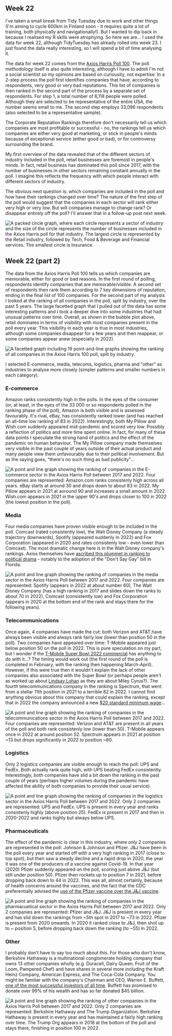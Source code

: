 ## Week 22

I've taken a small break from Tidy Tuesday due to work and other things (I'm aiming to cycle 600km in Finland soon - it requires quite a lot of training, both physically and navigationally!). But I wanted to dip back in because I realised my R skills were atrophying. So here we are... I used the data for week 22, although TidyTuesday has already rolled into week 23. I just found the data really interesting, so I will spend a bit of time analysing it.

The data for week 22 comes from the [Axios Harris Poll 100](https://theharrispoll.com/partners/media/axios-harrispoll-100/). The poll methodology itself is also quite interesting, although I have to admit I'm not a social scientist so my opinions are based on curiousity, not expertise. In a 2-step process the poll first identifies companies that have, according to respondents, very good or very bad reputations. This list of companies is then ranked in the second part of the process by a separate set of respondents. For step 1, a total number of 6,118 people were polled. Although they are selected to be representative of the entire USA, the number seems small to me. The second step employs 33,096 respondents (also selected to be a representative sample).

The Corporate Reputation Rankings therefore don't necessarily tell us which companies are most profitable or successful - no, the rankings tell us which companies are either very good at marketing, or stick in people's minds because of exceptional service (either good or bad), or for controversy surrounding the brand. 

My first overview of the data revealed that of the different sectors of industry included in the poll, retail businesses are foremost in people's minds. In fact, retail business has dominated this poll since 2017, with the number of businesses in other sectors remaining constant annually in the poll. I imagine this reflects the frequency with which people interact with different sectors of industry. 

The obvious next question is: which companies are included in the poll and how have their rankings changed over time? The nature of the first step of the poll would suggest that the companies in each sector will rank either very high or very low. But will companies manage to change rank? Or disappear entirely off the poll? I'll answer that in a follow-up post next week.

![A packed circle graph, where each circle represents a sector of industry and the size of the circle represents the number of businesses included in the Axios Harris poll for that industry. The largest circle is represented by the Retail industry, followed by Tech, Food & Beverage and Financial services. The smallest circle is Insurance.](https://github.com/PlantsGenesBugs/TidyTuesday/blob/main/2022/week22/CompanyReputationA.png)


## Week 22 (part 2)

The data from the Axios Harris Poll 100 tells us which companies are memorable, either for good or bad reasons. In the first round of polling, respondents identify companies that are memorable/visible. A second set of respondents then rank them according to 7 key dimensions of reputation, ending in the final list of 100 companies. For the second part of my analysis I looked at the ranking of all companies in the poll, split by industry, over the past 5 years. The large facetted graph that I pulled out of the data has some interesting patterns and I took a deeper dive into some industries that had unusual patterns over time. Overall, as shown in the bubble plot above, retail dominates in terms of visibility with most companies present in the poll every year. This visibility in each year is true in most industries, although some companies disappear for a few years and then reappear, or some companies appear anew (especially in 2022).

![A facetted graph including 19 point-and-line graphs showing the ranking of all companies in the Axios Harris 100 poll, split by industry.](https://github.com/PlantsGenesBugs/TidyTuesday/blob/main/2022/week22/repTimeNoLegend.png)

I selected E-commerce, media, telecoms, logistics, pharma and "other" as industries to analyse more closely (simpler patterns and smaller numbers in each category).


### E-commerce

Amazon ranks consistently high in the polls. In the eyes of the consumer (or, at least, in the eyes of the 33 000 or so respondents polled in the ranking phase of the poll), Amazon is both visible and is assessed favourably. It's rival, eBay, has consistently ranked lower (and has reached an all-time low ranking of 83 in 2022). Interestingly, both My Pillow and Wish.com suddenly appeared mid-pandemic and scored very low. Possibly a reflection of politics and more time spent online. In fact, for many of these data points I speculate the strong hand of politics and the effect of the pandemic on human behaviour. The My Pillow company made themselves very visible in the past couple of years outside of their actual product and many people view them unfavourably due to their political involvement. But as the saying goes, "there's no such thing as bad publicity"...

![A point and line graph showing the ranking of companies in the E-commerce sector in the Axios Harris Poll between 2017 and 2022. Four companies are represented: Amazon.com ranks consistenly high across all years. eBay starts at around 30 and drops down to about 83 in 2022. My Pillow appears in 2021 at aoround 90 and increases a small amount in 2022. Wish.com appears in 2021 in the upper 90's and drops closer to 100 in 2022 (the lowest position in the poll).](https://github.com/PlantsGenesBugs/TidyTuesday/blob/main/2022/week22/ecomm.png)


### Media

Four media companies have proven visible enough to be included in the poll. Comcast (rated consistently low), the Walt Disney Company (a steady trajectory downwards), Spotify (appeared suddenly in 2022) and Fox Corporation (appeared in 2020 and rates consistenly low - even lower than Comcast). The most dramatic change here is in the Walt Disney company's rankings. Axios themselves have [ascribed this plummet in ranking to political drama](https://www.axios.com/2022/05/24/axios-harris-poll-100-corporate-brands-politics) - notably to the adoption of the "Don't Say Gay" bill in Florida.

![A point and line graph showing the ranking of companies in the media sector in the Axios Harris Poll between 2017 and 2022. Four companies are represented: Spotify (appears in 2022 at about number 60), The Walt Disney Company (has a high ranking in 2017 and slides down the ranks to about 70 in 2022), Comcast (consistently low) and Fox Corporation (appears in 2020 at the bottom end of the rank and stays there for the following years).](https://github.com/PlantsGenesBugs/TidyTuesday/blob/main/2022/week22/media.png)


### Telecommunications

Once again, 4 companies have made the cut: both Verizon and AT&T have always been visible and always rank fairly low (lower than position 50 in the poll). Two companies have appeared over time: T-Mobile appeared just below position 50 on the poll in 2022. This is pure speculation on my part, but I wonder if the [T-Mobile Super Bowl 2022 commercial](https://www.youtube.com/watch?v=sdi-oGP7ndQ) has anything to do with it...? The timing would work out (the first round of the poll is completed in February, with the ranking then happening March-April). However, if this were true then it wouldn't explain the lack of other companies also associated with the Super Bowl (or perhaps people aren't as worked up about [Lindsay Lohan](https://www.youtube.com/watch?v=4TEKZo6b11M) as they are about Miley Cyrus?). The fourth telecommunications company in the ranking is Spectrum, that went from a stellar 11th position in 2021 to a terrible 82 in 2022. I cannot find anything obvious about this company that could explain the ranking, except that in 2022 the company announced a new [$20 standard minimum wage](https://fortune.com/company/charter-communications/fortune500/)...

![A point and line graph showing the ranking of companies in the telecommunications sector in the Axios Harris Poll between 2017 and 2022. Four companies are represented: Verizon and AT&T are present in all years of the poll and both rank consistenly low (lower than 50). T-Mobile appears once in 2022 at around position 52. Spectrum appears in 2021 at position ~13 but drops significantly in 2022 to position ~80.](https://github.com/PlantsGenesBugs/TidyTuesday/blob/main/2022/week22/telecom.png)


### Logistics

Only 2 logistics companies are visible enough to reach the poll: UPS and FedEx. Both actually rank quite high, with UPS beating FedEx consistently. Interestingly, both companies have slid a bit down the ranking in the past couple of years (perhaps higher volumes during the pandemic have affected the ability of both companies to provide their usual service).

![A point and line graph showing the ranking of companies in the logistics sector in the Axios Harris Poll between 2017 and 2022. Only 2 companies are represented: UPS and FedEx. UPS is present in every year and ranks consistenly highly (above position 25). FedEx is present in 2017 and then in 2020-2022 and ranks highly but always below UPS.](https://github.com/PlantsGenesBugs/TidyTuesday/blob/main/2022/week22/logist.png)


### Pharmaceuticals

The effect of the pandemic is clear in this industry, where only 2 companies are represented in the poll: Johnson & Johnson and Pfizer. J&J have been in the poll every year and started off with a very high ranking in 2017 (close to top spot), but then saw a steady decline and a rapid drop in 2020, the year it was one of the producers of a vaccine against Covid-19. In that year (2020) Pfizer suddenly appeared on the poll, scoring just above J&J (but still under position 50). Pfizer then rockets up to position 7 in 2021, before dropping back down to 44 in 2022. This was all, almost certainly, because of health concerns around the vaccines, and the fact that the CDC preferentially advised the [use of the Pfizer vaccine over the J&J vaccine](https://www.cdc.gov/coronavirus/2019-ncov/vaccines/different-vaccines/janssen.html).

![A point and line graph showing the ranking of companies in the pharmacuetical sector in the Axios Harris Poll between 2017 and 2022. Only 2 companies are represented: Pfizer and J&J. J&J is present in every year and has slid down the rankings from ~5th spot in 2017 to ~73 in 2022. Pfizer is present from 2020 onwards. In 2020 it ranked close to J&J, then shot up to ~ position 5, before dropping back down the ranking (to ~55) in 2022.](https://github.com/PlantsGenesBugs/TidyTuesday/blob/main/2022/week22/pharma.png)


### Other

I probably don't have to say too much about this. For those who don't know, Berkshire Hathaway is a multinational conglomerate holding company that owns 13 other companies wholly (e.g. Duracell, Dairy Queen, Fruit of the Loom, Pampered Chef) and have shares in several more including the Kraft Heinz Company, American Express, and The Coca-Cola Company. You might be familiar with the company's Chairman and CEO, Warren E. Buffett, [one of the most successful investors of all time](https://www.forbes.com/profile/warren-buffett/?sh=1447fb374639). Buffett has promised to donate over 99% of his wealth and has so far donated $45 billion.  

![A point and line graph showing the ranking of other companies in the Axios Harris Poll between 2017 and 2022. Only 2 companies are represented: Berkshire Hathaway and The Trump Organization. Berkshire Hathaway is present in every year and has maintained a fairly high ranking over time. The Trump Org appears in 2018 at the bottom of the poll and stays there, finishing in position 100 in 2022.](https://github.com/PlantsGenesBugs/TidyTuesday/blob/main/2022/week22/other.png)
